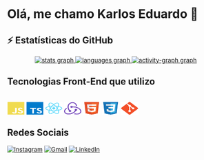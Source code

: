 # Olá, me chamo Karlos Eduardo 👋

## ⚡ Estatísticas do GitHub
<div align="center">
  <a href="https://github.com/karlosqwer">
    <div align="center"> <img src="https://github-readme-stats.vercel.app/api?username=karlosqwer&hide_title=false&hide_rank=false&show_icons=true&include_all_commits=true&count_private=true&disable_animations=false&theme=gotham&locale=pt-br&hide_border=false&order=1" height="150" alt="stats graph" /> <img src="https://github-readme-stats.vercel.app/api/top-langs?username=karlosqwer&locale=pt-br&hide_title=false&layout=compact&card_width=320&langs_count=5&theme=gotham&hide_border=false&order=2" height="150" alt="languages graph" /> <img src="https://github-readme-activity-graph.vercel.app/graph?username=karlosqwer&radius=16&theme=gotham&area=true&order=5&custom_title=Gr%C3%A1fico%20das%20Contribui%C3%A7%C3%B5es" height="300" alt="activity-graph graph" /> </div>
  </a>
</div>

## Tecnologias Front-End que utilizo

<div style="display: inline_block"><br>
  <img align="center" alt="Karlos-Js" height="30" width="40" src="https://raw.githubusercontent.com/devicons/devicon/master/icons/javascript/javascript-plain.svg">
  <img align="center" alt="Karlos-Ts" height="30" width="40" src="https://raw.githubusercontent.com/devicons/devicon/master/icons/typescript/typescript-plain.svg">
  <img align="center" alt="Karlos-React" height="30" width="40" src="https://raw.githubusercontent.com/devicons/devicon/master/icons/react/react-original.svg">
  <img align="center" alt="Karlos-Redux" height="30" width="40" src="https://raw.githubusercontent.com/devicons/devicon/master/icons/redux/redux-original.svg">
  <img align="center" alt="Karlos-HTML" height="30" width="40" src="https://raw.githubusercontent.com/devicons/devicon/master/icons/html5/html5-original.svg">
  <img align="center" alt="Karlos-CSS" height="30" width="40" src="https://raw.githubusercontent.com/devicons/devicon/master/icons/css3/css3-original.svg">
  <img align="center" alt="Karlos-Git" height="30" width="40" src="https://raw.githubusercontent.com/devicons/devicon/master/icons/git/git-original.svg">
</div>

## Redes Sociais

[![Instagram](https://img.shields.io/badge/-Instagram-E4405F?style=for-the-badge&logo=instagram&logoColor=white)](https://www.instagram.com/karlos_yuuk)
[![Gmail](https://img.shields.io/badge/-Gmail-D14836?style=for-the-badge&logo=gmail&logoColor=white)](mailto:contatokarlos12@gmail.com)
[![LinkedIn](https://img.shields.io/badge/-LinkedIn-0077B5?style=for-the-badge&logo=linkedin&logoColor=white)](https://www.linkedin.com/in/karlos-eduardo-414016253/)
